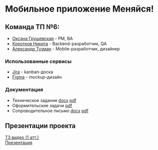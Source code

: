 # Мобильное приложение Меняйся!

## Команда ТП №6:
-   [Оксана Грушевская](https://github.com/pizza4cheeze "Оксана Грушевская") - PM, BA
-   [Коротков Никита](https://github.com/Sayntrywave "Коротков Никита") - Backend-разработчик, QA
-   [Александр Тузман](https://github.com/Allexande "Александр Тузман") - Mobile-разработчик, дизайнер


### Использованные сервисы
- [Jira](https://oogrusha.atlassian.net/jira/software/projects/OEMF/boards/1) -  kanban-доска
- [Figma]() - mockup-дизайн


### Документация
- Техническое задание
  [docx](Документация/Техническое_задание.docx)
  [pdf](Документация/Техническое_задание.pdf)
- Оформительские задачи [pdf](Документация/Оформительские_задачи.pdf)
- Сопроводительное письмо 
  [docx](Документация/Soprovoditelnoe_pismo.docx)
  [pdf](Документация/Soprovoditelnoe_pismo.pdf)

## Презентации проекта

[ТЗ видео (1 атт.)](https://drive.google.com/file/d/15c_DYAD905wZ3IXj6eMmI-VqD7FMXrEf/view)  
[Презентация](Документация/Презентация_меняйся!.pptx)  